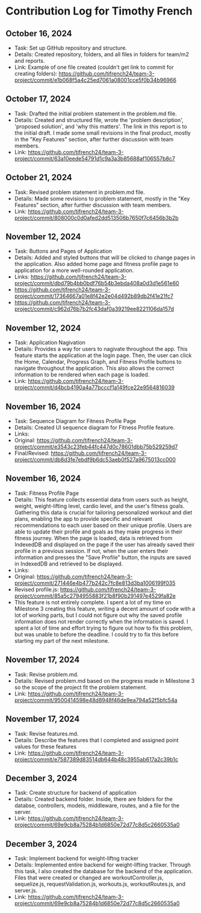 # Contribution Log for Timothy French

## October 16, 2024

- Task: Set up GitHub repository and structure.
- Details: Created repository, folders, and all files in folders for team/m2 and reports. 
- Link: Example of one file created (couldn't get link to commit for creating folders): https://github.com/tjfrench24/team-3-project/commit/e1b068f5a4c25ed7061a08001cce5f0b34b96966

## October 17, 2024

- Task: Drafted the initial problem statement in the problem.md file. 
- Details: Created and structured file, wrote the 'problem description', 'proposed solution', and 'why this matters'. The link in this report is to the initial draft. I made some small revisions in the final product, mostly in the "Key Features" section, after further discussion with team members. 
- Link: https://github.com/tjfrench24/team-3-project/commit/63a10eede54791d1c9a3a3b85688af106557b8c7 

## October 21, 2024

- Task: Revised problem statement in problem.md file.
- Details: Made some revisions to problem statement, mostly in the "Key Features" section, after further discussion with team members.
- Link: https://github.com/tjfrench24/team-3-project/commit/808000c0d0afed2dd513506b7650f7c6456b3b2b

## November 12, 2024

- Task: Buttons and Pages of Application
- Details: Added and styled buttons that will be clicked to change pages in the application. Also added home page and fitness profile page to application for a more well-rounded application.
- Links: https://github.com/tjfrench24/team-3-project/commit/dbd79b4bb0bdf76b54b3ebda408a0d3d1e561e60
- https://github.com/tjfrench24/team-3-project/commit/17364667a01e8f42e2e04d492b89db2f41e21fc7
- https://github.com/tjfrench24/team-3-project/commit/c962d76b7b2fc43daf0a39219ee8221106da157d  

## November 12, 2024

- Task: Application Nagivation
- Details: Provides a way for users to nagivate throughout the app. This feature starts the application at the login page. Then, the user can click the Home, Calendar, Progress Graph, and Fitness Profile buttons to navigate throughout the application. This also allows the correct information to be rendered when each page is loaded.
- Link: https://github.com/tjfrench24/team-3-project/commit/d4bcb4190a4a77bcccf1a149fce22e9564816039 

## November 16, 2024

- Task: Sequence Diagram for Fitness Profile Page 
- Details: Created UI sequence diagram for Fitness Profile feature. 
- Links:
- Original: https://github.com/tjfrench24/team-3-project/commit/e3543c23feb44fc447d0c78601dbb75b529259d7 
- Final/Revised: https://github.com/tjfrench24/team-3-project/commit/db8d3fe7ebdf9b6dc53aeb0f527a9675013cc000 


## November 16, 2024

- Task: Fitness Profile Page 
- Details: This feature collects essential data from users such as height, weight, weight-lifting level, cardio level, and the user's fitness goals. Gathering this data is crucial for tailoring personalized workout and diet plans, enabling the app to provide specific and relevant recommendations to each user based on their unique profile. Users are able to update their profile and goals as they make progress in their fitness journey. When the page is loaded, data is retrieved from IndexedDB and displayed on the page if the user has already saved their profile in a previous session. If not, when the user enters their information and presses the "Save Profile" button, the inputs are saved in IndexedDB and retrieved to be displayed.
- Links:
- Original: https://github.com/tjfrench24/team-3-project/commit/271446e4b477b242c7fc8e813d3ba1006199f035
- Revised profile.js: https://github.com/tjfrench24/team-3-project/commit/85a5c2794955883f21b8f90b291497e4529fa82e 
- This feature is not entirely complete. I spent a lot of my time on Milestone 3 creating this feature, writing a decent amount of code with a lot of working parts, but I could not figure out why the saved profile information does not render correctly when the information is saved. I spent a lot of time and effort trying to figure out how to fix this problem, but was unable to before the deadline. I could try to fix this before starting my part of the next milestone. 

## November 17, 2024

- Task: Revise problem.md.
- Details: Revised problem.md based on the progress made in Milestone 3 so the scope of the project fit the problem statement.
- Link: https://github.com/tjfrench24/team-3-project/commit/9500414598e48d8948f46de9ea794a52f5bfc54a

## November 17, 2024

- Task: Revise features.md.
- Details: Describe the features that I completed and assigned point values for these features
- Link: https://github.com/tjfrench24/team-3-project/commit/e7587389d83514db644b48c3955ab617a2c39b1c

## December 3, 2024

- Task: Create structure for backend of application 
- Details: Created backend folder. Inside, there are folders for the databse, controllers, models, middleware, routes, and a file for the server. 
- Link: https://github.com/tjfrench24/team-3-project/commit/69e9cb8a75284b1d6850e72d77c8d5c2660535a0 

## December 3, 2024

- Task: Implement backend for weight-liftng tracker 
- Details: Implemented entire backend for weight-lifting tracker. Through this task, I also created the database for the backend of the application. Files that were created or changed are workoutController.js, sequelize.js, requestValidation.js, workouts.js, workoutRoutes.js, and server.js. 
- Link: https://github.com/tjfrench24/team-3-project/commit/69e9cb8a75284b1d6850e72d77c8d5c2660535a0

